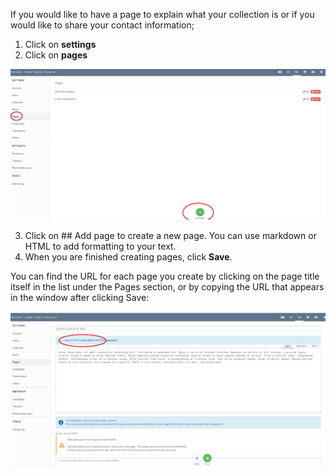 If you would like to have a page to explain what your collection is or if you would like to share your contact information;
1. Click on **settings**
2. Click on  **pages**

![](https://github.com/quincywiele/HURIDOCS-User-Manuals/blob/master/createnewpages.png)

3. Click on ## Add page to create a new page. You can use markdown or HTML to add formatting to your text. 
4. When you are finished creating pages,  click **Save**.

You can find the URL for each page you create by clicking on the page title itself in the list under the Pages section, or by copying the URL that appears in the window after clicking Save:

![](https://github.com/quincywiele/HURIDOCS-User-Manuals/blob/master/createnewhyperlink.png)


